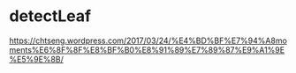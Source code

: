 # detectLeaf
https://chtseng.wordpress.com/2017/03/24/%E4%BD%BF%E7%94%A8moments%E6%8F%8F%E8%BF%B0%E8%91%89%E7%89%87%E9%A1%9E%E5%9E%8B/
